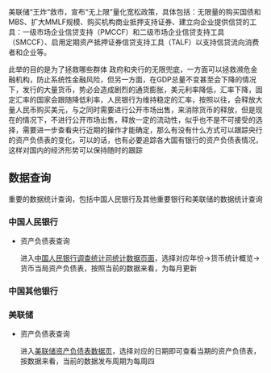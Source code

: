 美联储“王炸“救市，宣布“无上限”量化宽松政策，具体包括：无限量的购买国债和MBS、扩大MMLF规模、购买机构商业抵押支持证券、建立向企业提供信贷的工具：一级市场企业信贷支持（PMCCF）和二级市场企业信贷支持工具（SMCCF）、启用定期资产抵押证券信贷支持工具（TALF）以支持信贷流向消费者和企业等。

 此举的目的是为了拯救哪些群体
 政府和央行的无限兜底，一方面可以拯救濒危金融机构，防止系统性金融风险，但另一方面，在GDP总量不变甚至会下降的情况下，发行的大量货币，势必会造成剧烈的通货膨胀，美元利率降低，汇率下降，固定汇率的国家会跟随降低利率，人民银行为维持稳定的汇率，按照以往，会释放大量人民币购买美元，与之同时需要进行公开市场出售，来消除货币的释放，但是现在的情况下，不进行公开市场出售，释放一定的流动性，似乎也不是不可接受的选择，需要进一步查看央行近期的操作才能确定，那么有没有什么方式可以跟踪央行的资产负债表的变化，可以的话，也有必要追踪各大国有银行的资产负债表情况，这样对国内的经济形势可以保持随时的跟踪







## 数据查询



重要的数据统计查询，包括中国人民银行及其他重要银行和美联储的数据统计查询



### 中国人民银行

- 资产负债表查询

  进入[中国人民银行调查统计司统计数据页面](http://www.pbc.gov.cn/diaochatongjisi/116219/116319/index.html)，选择对应年份->货币统计概览->货币当局资产负债表，按照当前的数据来看，为每月更新

### 中国其他银行

### 美联储

- 资产负债表查询

  进入[美联储资产负债表数据页](https://www.federalreserve.gov/releases/h41/)，选择对应的日期即可查看当期的资产负债表，按数据来看，当前的数据发布周期为每周四

